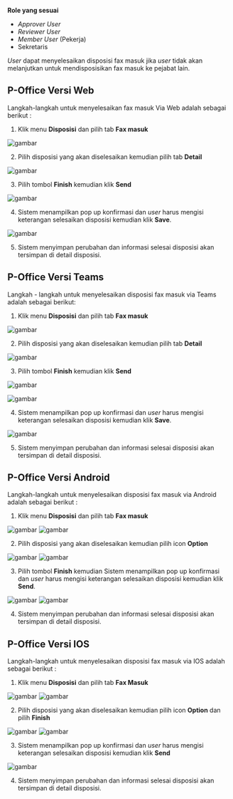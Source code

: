 **Role yang sesuai**

- *Approver User*
- *Reviewer User*
- *Member User* (Pekerja)
- Sekretaris

*User* dapat menyelesaikan disposisi fax masuk jika *user* tidak akan melanjutkan untuk mendisposisikan fax masuk ke pejabat lain. 

## **P-Office Versi Web**

Langkah-langkah untuk menyelesaikan fax masuk Via Web adalah sebagai berikut :

1. Klik menu **Disposisi** dan pilih tab **Fax masuk**

![gambar](FaxMasuk/FM_WEB/SelesaiDisposisi01.png) 

2. Pilih disposisi yang akan diselesaikan kemudian pilih tab **Detail**

![gambar](FaxMasuk/FM_WEB/SelesaiDisposisi02.png) 

3. Pilih tombol **Finish** kemudian klik **Send**

![gambar](FaxMasuk/FM_WEB/SelesaiDisposisi03.png) 

4. Sistem menampilkan pop up konfirmasi dan *user* harus mengisi keterangan selesaikan disposisi kemudian klik **Save**.

![gambar](FaxMasuk/FM_WEB/SelesaiDisposisi04.png) 

5. Sistem menyimpan perubahan dan informasi selesai disposisi akan tersimpan di detail disposisi.

## **P-Office Versi Teams**

Langkah - langkah untuk menyelesaikan disposisi fax masuk via Teams adalah sebagai berikut:

1. Klik menu **Disposisi** dan pilih tab **Fax masuk**

![gambar](FaxMasuk/FM_Teams/FM50.png)

2. Pilih disposisi yang akan diselesaikan kemudian pilih tab **Detail**

![gambar](FaxMasuk/FM_Teams/FM51.png)

3. Pilih tombol **Finish** kemudian klik **Send**

![gambar](FaxMasuk/FM_Teams/FM52.png)

![gambar](FaxMasuk/FM_Teams/FM53.png)

4. Sistem menampilkan pop up konfirmasi dan *user* harus mengisi keterangan selesaikan disposisi kemudian klik **Save**.

![gambar](FaxMasuk/FM_Teams/FM54.png)

5. Sistem menyimpan perubahan dan informasi selesai disposisi akan tersimpan di detail disposisi.

## **P-Office Versi Android**

Langkah-langkah untuk menyelesaikan disposisi fax masuk via Android adalah sebagai berikut :

1. Klik menu **Disposisi** dan pilih tab **Fax masuk**

![gambar](FaxMasuk/FM_Android/Selesaidisposisi/A01.jpg) ![gambar](FaxMasuk/FM_Android/Selesaidisposisi/A02.jpg) 

2. Pilih disposisi yang akan diselesaikan kemudian pilih icon **Option**

![gambar](FaxMasuk/FM_Android/Selesaidisposisi/A03.jpg) ![gambar](FaxMasuk/FM_Android/Selesaidisposisi/A04.jpg) 

3. Pilih tombol **Finish** kemudian Sistem menampilkan pop up konfirmasi dan _user_ harus mengisi keterangan selesaikan disposisi kemudian klik **Send**.

![gambar](FaxMasuk/FM_Android/Selesaidisposisi/A05.jpg) ![gambar](FaxMasuk/FM_Android/Selesaidisposisi/A06.jpg) 

4. Sistem menyimpan perubahan dan informasi selesai disposisi akan tersimpan di detail disposisi.

## **P-Office Versi IOS**

Langkah-langkah untuk menyelesaikan disposisi fax masuk via IOS adalah sebagai berikut :

1. Klik menu **Disposisi** dan pilih tab **Fax Masuk**

![gambar](FaxMasuk/FM_IOS/FM-39.1.png) ![gambar](FaxMasuk/FM_IOS/FM-39.2.png)

2. Pilih disposisi yang akan diselesaikan kemudian pilih icon **Option** dan pilih **Finish**

![gambar](FaxMasuk/FM_IOS/FM-40.1.png) ![gambar](FaxMasuk/FM_IOS/FM-40.2.png) 

3. Sistem menampilkan pop up konfirmasi dan _user_ harus mengisi keterangan selesaikan disposisi kemudian klik **Send**

![gambar](FaxMasuk/FM_IOS/FM-41.png)

4. Sistem menyimpan perubahan dan informasi selesai disposisi akan tersimpan di detail disposisi.


